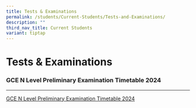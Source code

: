 ```yaml
---
title: Tests & Examinations
permalink: /students/Current-Students/Tests-and-Examinations/
description: ""
third_nav_title: Current Students
variant: tiptap
---
```

<h1>Tests &amp; Examinations</h1>
<h3>GCE N Level Preliminary Examination Timetable 2024</h3>
<hr>
<p><a href="/files/N Level Exam TimeTable/2024/4NA_NT_prelim_timetable_school_website_updated.pdf" rel="noopener noreferrer nofollow" target="_blank">GCE N Level Preliminary Examination Timetable 2024</a>
</p>
<p></p>